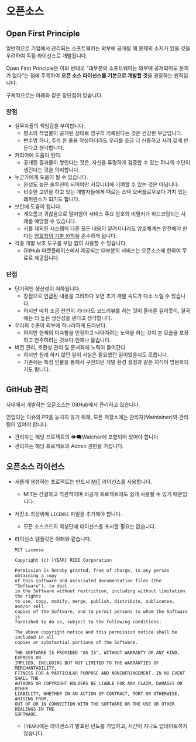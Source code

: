 # 오픈소스

## Open First Principle

일반적으로 기업에서 관리되는 소프트웨어는 외부에 공개될 때 문제의 소지가 있을 것을 우려하여 독점 라이선스로 개발됩니다.

Open First Principle은 이와 반대로 "대부분의 소프트웨어는 외부에 공개되어도 문제가 없다"는 점에 주목하여 **오픈 소스 라이선스를 기본으로 개발할 것**을 권장하는 원칙입니다.

구체적으로는 아래와 같은 장단점이 있습니다.

### 장점

- 실무자들의 책임감을 부여합니다.
  - 평소의 작업물이 공개된 상태로 영구히 기록된다는 것은 건강한 부담입니다.
  - 변수명 하나, 주석 한 줄을 작성하더라도 우리를 조금 더 신중하고 사려 깊게 만든다고 생각합니다.
- 커리어에 도움이 된다.
  - 공개된 결과물이 쌓인다는 것은, 자신을 투명하게 검증할 수 있는 하나의 수단이 생긴다는 것을 의미합니다.
- 누군가에게 도움이 될 수 있습니다.
  - 완성도 높은 솔루션이 되어야만 커뮤니티에 기여할 수 있는 것은 아닙니다.
  - 비슷한 고민을 하고 있는 개발자들에게 때로는 스택 오버플로우보다 가치 있는 레퍼런스가 되기도 합니다.
- 보안에 도움이 됩니다.
  - 게으름과 귀찮음으로 말미암아 서비스 주요 암호와 비밀키가 하드코딩되는 사례를 예방할 수 있습니다.
  - 키를 제외한 시스템의 다른 모든 내용이 알려지더라도 암호체계는 안전해야 한다는 [암호학의 기본 원칙](https://en.wikipedia.org/wiki/Kerckhoffs%27s_principle)을 준수하게 됩니다.
- 각종 개발 보조 도구를 부담 없이 사용할 수 있습니다.
  - GitHub 마켓플레이스에서 제공되는 대부분의 서비스는 오픈소스에 한하여 무료로 제공됩니다.

### 단점

- 단기적인 생산성이 저하됩니다.
  - 장점으로 언급된 내용을 고려하다 보면 초기 개발 속도가 다소 느릴 수 있습니다.
  - 하지만 마치 조금 천천히 가더라도 코드리뷰를 하는 것이 올바른 길이듯이, 결국에는 더 높은 생산성을 낸다고 생각합니다.
- 우리의 수준이 외부에 적나라하게 드러난다.
  - 하지만 현재의 미숙함을 인정하고 나아지려는 노력을 하는 것이 본 모습을 포장하고 안주하려는 것보다 언제나 옳습니다.
- 버전 관리, 호환성 관리 및 문서화에 노력이 들어간다.
  - 하지만 원래 하지 않던 일이 사실은 필요했던 일이었을지도 모릅니다.
  - 기존에는 특정 인물을 통해서 구전되던 개발 환경 설정과 같은 지식이 명문화되기도 합니다.


## GitHub 관리

사내에서 개발하는 오픈소스는 GitHub에서 관리하고 있습니다.

인입되는 이슈와 PR을 놓치지 않기 위해, 모든 저장소에는 관리자(Maintainer)와 관리팀이 있어야 합니다.

- 관리자는 해당 프로젝트의 👁‍🗨Watcher에 포함되어 있어야 합니다.
- 관리자는 해당 프로젝트의 Admin 권한을 가집니다.


## 오픈소스 라이선스

- 새롭게 생성하는 프로젝트는 반드시 [MIT](https://opensource.org/licenses/MIT) 라이선스를 사용합니다.
  - MIT는 간결하고 직관적이며 비공개 프로젝트에도 쉽게 사용될 수 있기 때문입니다.
- 저장소 최상위에 `LICENSE` 파일을 추가해야 합니다.
  - 모든 소스코드의 최상단에 라이선스를 표시할 필요는 없습니다.
- 라이선스 템플릿은 아래와 같습니다.
  ```
  MIT License

  Copyright (c) [YEAR] RIDI Corporation

  Permission is hereby granted, free of charge, to any person obtaining a copy
  of this software and associated documentation files (the "Software"), to deal
  in the Software without restriction, including without limitation the rights
  to use, copy, modify, merge, publish, distribute, sublicense, and/or sell
  copies of the Software, and to permit persons to whom the Software is
  furnished to do so, subject to the following conditions:

  The above copyright notice and this permission notice shall be included in all
  copies or substantial portions of the Software.

  THE SOFTWARE IS PROVIDED "AS IS", WITHOUT WARRANTY OF ANY KIND, EXPRESS OR
  IMPLIED, INCLUDING BUT NOT LIMITED TO THE WARRANTIES OF MERCHANTABILITY,
  FITNESS FOR A PARTICULAR PURPOSE AND NONINFRINGEMENT. IN NO EVENT SHALL THE
  AUTHORS OR COPYRIGHT HOLDERS BE LIABLE FOR ANY CLAIM, DAMAGES OR OTHER
  LIABILITY, WHETHER IN AN ACTION OF CONTRACT, TORT OR OTHERWISE, ARISING FROM,
  OUT OF OR IN CONNECTION WITH THE SOFTWARE OR THE USE OR OTHER DEALINGS IN THE
  SOFTWARE.
  ```

  - `[YEAR]`에는 라이센스가 발효된 년도를 기입하고, 시간이 지나도 업데이트하지 않습니다.


